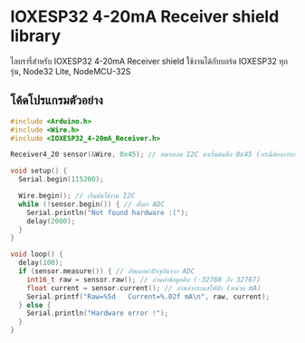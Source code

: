 # IOXESP32 4-20mA Receiver shield library

ไลบรารี่สำหรับ IOXESP32 4-20mA Receiver shield ใช้งานได้กับบอร์ด IOXESP32 ทุกรุ่น, Node32 Lite, NodeMCU-32S

## โค้ดโปรแกรมตัวอย่าง

```c++
#include <Arduino.h>
#include <Wire.h>
#include <IOXESP32_4-20mA_Receiver.h>

Receiver4_20 sensor(&Wire, 0x45); // หมายเลข I2C ค่าเริ่มต้นคือ 0x45 (กรณีต้องการเปลี่ยน โปรดศึกษาเอกสารการใช้งานเพิ่มเติม)

void setup() {
  Serial.begin(115200);

  Wire.begin(); // เริ่มต้นใช้งาน I2C
  while (!sensor.begin()) { // ตั้งค่า ADC
    Serial.println("Not found hardware :(");
    delay(2000);
  }
}

void loop() {
  delay(100);
  if (sensor.measure()) { // อัพเดทค่าปัจจุบันจาก ADC
    int16_t raw = sensor.raw(); // อ่านค่าข้อมูลดิบ (-32768 ถึง 32767)
    float current = sensor.current(); // อ่านค่ากระแสไฟฟ้า (หน่วย mA)
    Serial.printf("Raw=%5d   Current=%.02f mA\n", raw, current);
  } else {
    Serial.println("Hardware error !");
  }
}
```